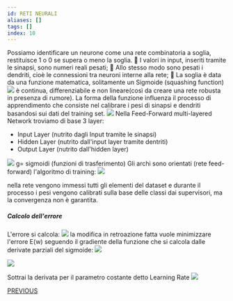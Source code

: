 ```yaml
---
id: RETI NEURALI
aliases: []
tags: []
index: 10
---
```




Possiamo identificare un neurone come una rete combinatoria a soglia, restituisce 1 o 0 se supera o meno la soglia.
	 I valori in input, inseriti tramite le sinapsi, sono numeri reali pesati;
	 Allo stesso modo sono pesati i dendriti, cioè le connessioni tra neuroni interne alla rete;
	 La soglia è data da una funzione matematica, solitamente un Sigmoide (squashing function)![](datamining/Pasted_image_20231230124921.png) è continua, differenziabile e non lineare(così da creare una rete robusta in presenza di rumore).
La forma della funzione influenza il processo di apprendimento che consiste nel calibrare i pesi di sinapsi e dendriti basandosi sui dati del training set.
![](datamining/Pasted_image_20231230145255.png)
Nella Feed-Forward multi-layered Network troviamo di base 3 layer:
- Input Layer (nutrito dagli Input tramite le sinapsi)
- Hidden Layer (nutrito dall'input layer tramite dentriti)
- Output Layer (nutrito dall'hidden layer)

![](datamining/Pasted_image_20231230145402.png)
g= sigmoidi (funzioni di trasferimento)
Gli archi sono orientati (rete feed-forward)
l'algoritmo di training:
![](datamining/Pasted_image_20231230145700.png)

nella rete vengono immessi tutti gli elementi del dataset e durante il processo i pesi vengono calibrati sulla base delle classi dai supervisori, ma la convergenza non è garantita.

##### Calcolo dell'errore
L'errore si calcola:
![](datamining/Pasted_image_20231230150120.png)
la modifica in retroazione fatta vuole minimizzare l'errore E(w) seguendo il gradiente della funzione che si calcola dalle derivate parziali del sigmoide: ![](datamining/Pasted_image_20231230150356.png)

![](datamining/Pasted_image_20231230150251.png)

Sottrai la derivata per il parametro costante detto Learning Rate
![](datamining/Pasted_image_20231230150551.png)


[PREVIOUS](datamining/svm.md)
